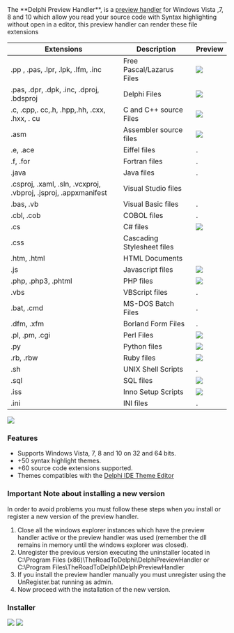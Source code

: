 <img src="https://dl.dropboxusercontent.com/u/12733424/github/delphi-preview-handler/logo.png" alt="" align="left" />
The **Delphi Preview Handler**, is a <a href='http://msdn.microsoft.com/en-us/magazine/cc163487.aspx'>preview handler</a> for Windows Vista ,7, 8 and 10 which allow you read your source code with Syntax highlighting without open in a editor, this preview handler can render these file extensions

Extensions | Description| Preview
------------ | ------------- | -------------
.pp , .pas, .lpr, .lpk, .lfm, .inc | Free Pascal/Lazarus Files | [![](https://dl.dropboxusercontent.com/u/12733424/Blog/Delphi%20Preview%20Handler/Images/fpc-Sample%20Files.png)](https://dl.dropboxusercontent.com/u/12733424/Blog/Delphi%20Preview%20Handler/Images/fpc-Sample%20Files.png)
.pas, .dpr, .dpk, .inc, .dproj, .bdsproj  | Delphi  Files | [![](https://dl.dropboxusercontent.com/u/12733424/Blog/Delphi%20Preview%20Handler/Images/Delphi-Sample%20Files.png)](https://dl.dropboxusercontent.com/u/12733424/Blog/Delphi%20Preview%20Handler/Images/Delphi-Sample%20Files.png)
.c, .cpp,. cc,.h, .hpp,.hh, .cxx, .hxx, . cu | C and C++ source Files | [![](https://dl.dropboxusercontent.com/u/12733424/Blog/Delphi%20Preview%20Handler/Images/c-Sample%20Files.png)](https://dl.dropboxusercontent.com/u/12733424/Blog/Delphi%20Preview%20Handler/Images/c-Sample%20Files.png)
.asm | Assembler source files | [![](https://dl.dropboxusercontent.com/u/12733424/Blog/Delphi%20Preview%20Handler/Images/Asm-Sample%20Files.png)](https://dl.dropboxusercontent.com/u/12733424/Blog/Delphi%20Preview%20Handler/Images/Asm-Sample%20Files.png)
.e, .ace | Eiffel files | .
.f, .for | Fortran files | .
.java | Java files | .
 .csproj, .xaml, .sln, .vcxproj, .vbproj, .jsproj, .appxmanifest | Visual Studio files |
.bas, .vb | Visual Basic files | .
.cbl, .cob | COBOL files | .
.cs | C# files | [![](https://dl.dropboxusercontent.com/u/12733424/Blog/Delphi%20Preview%20Handler/Images/cs-Sample%20Files.png)](https://dl.dropboxusercontent.com/u/12733424/Blog/Delphi%20Preview%20Handler/Images/cs-Sample%20Files.png)
.css | Cascading Stylesheet files |
.htm, .html | HTML Documents |
.js | Javascript files | [![](https://dl.dropboxusercontent.com/u/12733424/Blog/Delphi%20Preview%20Handler/Images/JScript-Sample%20Files.png)](https://dl.dropboxusercontent.com/u/12733424/Blog/Delphi%20Preview%20Handler/Images/JScript-Sample%20Files.png)
.php, .php3, .phtml | PHP files | [![](https://dl.dropboxusercontent.com/u/12733424/Blog/Delphi%20Preview%20Handler/Images/php-Sample%20Files.png)](https://dl.dropboxusercontent.com/u/12733424/Blog/Delphi%20Preview%20Handler/Images/php-Sample%20Files.png)
.vbs | VBScript files | .
.bat, .cmd | MS-DOS Batch Files | .
.dfm, .xfm | Borland Form Files | .
.pl, .pm, .cgi | Perl Files | [![](https://dl.dropboxusercontent.com/u/12733424/Blog/Delphi%20Preview%20Handler/Images/perl-Sample%20Files.png)](https://dl.dropboxusercontent.com/u/12733424/Blog/Delphi%20Preview%20Handler/Images/perl-Sample%20Files.png)
.py | Python files | [![](https://dl.dropboxusercontent.com/u/12733424/Blog/Delphi%20Preview%20Handler/Images/python-Sample%20Files.png)](https://dl.dropboxusercontent.com/u/12733424/Blog/Delphi%20Preview%20Handler/Images/python-Sample%20Files.png)
.rb, .rbw | Ruby files | [![](https://dl.dropboxusercontent.com/u/12733424/Blog/Delphi%20Preview%20Handler/Images/ruby-Sample%20Files.png)](https://dl.dropboxusercontent.com/u/12733424/Blog/Delphi%20Preview%20Handler/Images/ruby-Sample%20Files.png)
.sh | UNIX Shell Scripts | .
.sql | SQL files | [![](https://dl.dropboxusercontent.com/u/12733424/Blog/Delphi%20Preview%20Handler/Images/sql-Sample%20Files.png)](https://dl.dropboxusercontent.com/u/12733424/Blog/Delphi%20Preview%20Handler/Images/sql-Sample%20Files.png)
.iss | Inno Setup Scripts | [![](https://dl.dropboxusercontent.com/u/12733424/Blog/Delphi%20Preview%20Handler/Images/Inno-Sample%20Files.png)](https://dl.dropboxusercontent.com/u/12733424/Blog/Delphi%20Preview%20Handler/Images/Inno-Sample%20Files.png)
.ini | INI files | .



[![](https://dl.dropboxusercontent.com/u/12733424/Images/followrruz.png)](https://twitter.com/RRUZ)

### Features ###
<ul>
<li>Supports Windows Vista, 7, 8 and 10 on 32 and 64 bits.</li>
<li>+50 syntax highlight themes.</li>
<li>+60 source code extensions supported.</li>
<li>Themes compatibles with the <a href='https://github.com/RRUZ/delphi-ide-theme-editor'>Delphi IDE Theme Editor</a></li>
</ul>

### Important Note about installing a new version ###
In order to avoid problems you must follow these steps when you install or register a new version of the preview handler.

  1. Close all the windows explorer instances which have the preview handler active or the preview handler was used (remember the dll remains in memory until the windows explorer was closed).
  2. Unregister the previous version executing the uninstaller located in C:\Program Files (x86)\TheRoadToDelphi\DelphiPreviewHandler or C:\Program Files\TheRoadToDelphi\DelphiPreviewHandler
  3. If you install the preview handler manually you must unregister using the UnRegister.bat  running as admin.
  4. Now proceed with the installation of the new version.


### Installer ###

[![](https://dl.dropboxusercontent.com/u/12733424/github/buttons/DownloadSite1.png)](http://goo.gl/e3qqnr)
[![](https://dl.dropboxusercontent.com/u/12733424/github/buttons/DownloadSite2.png)](https://drive.google.com/file/d/0B7KzPH8HQCZNZkpQUHlWU1lCQVU/view?usp=sharing)

